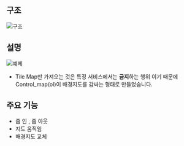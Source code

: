 ## 구조 
![구조](https://github.com/su8y/openlayers-peek-another-map-example/assets/90668202/ad2284b3-0549-4203-a805-eab7fca93b56)

## 설명
![예제](https://github.com/su8y/openlayers-peek-another-map-example/assets/90668202/7ad8a147-aa09-444a-91c8-ad00cee13f00)
- Tile Map만 가져오는 것은 특정 서비스에서는 **금지**하는 행위 이기 때문에 Control_map(ol)이 배경지도를 감싸는 형태로 만들었습니다.


## 주요 기능 

* 줌 인 , 줌 아웃
* 지도 움직임
* 배경지도 교체 
